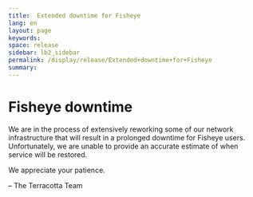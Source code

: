 ```yaml
---
title:  Extended downtime for Fisheye  
lang: en
layout: page
keywords:
space: release
sidebar: lb2_sidebar
permalink: /display/release/Extended+downtime+for+Fisheye
summary:
---
```


Fisheye downtime
================

We are in the process of extensively reworking some of our network infrastructure that will result in a prolonged downtime for Fisheye users. Unfortunately, we are unable to provide an accurate estimate of when service will be restored.

We appreciate your patience.

– The Terracotta Team


